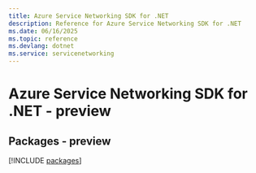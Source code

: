```yaml
---
title: Azure Service Networking SDK for .NET
description: Reference for Azure Service Networking SDK for .NET
ms.date: 06/16/2025
ms.topic: reference
ms.devlang: dotnet
ms.service: servicenetworking
---
```

# Azure Service Networking SDK for .NET - preview
## Packages - preview
[!INCLUDE [packages](service-networking-index.md)]